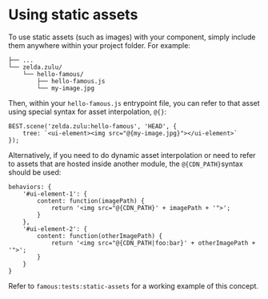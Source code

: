 # Using static assets

To use static assets (such as images) with your component, simply include them anywhere within your project folder. For example:

    ├── ...
    └── zelda.zulu/
        └── hello-famous/
            ├── hello-famous.js
            └── my-image.jpg

Then, within your `hello-famous.js` entrypoint file, you can refer to that asset using special syntax for asset interpolation, `@{}`:

    BEST.scene('zelda.zulu:hello-famous', 'HEAD', {
        tree: `<ui-element><img src="@{my-image.jpg}"></ui-element>`
    });

Alternatively, if you need to do dynamic asset interpolation or need to refer to assets that are hosted inside another module, the `@{CDN_PATH}`syntax should be used:

```
behaviors: {
    '#ui-element-1': {
        content: function(imagePath) {
            return '<img src="@{CDN_PATH}' + imagePath + '">';
        }
    },
    '#ui-element-2': {
        content: function(otherImagePath) {
            return '<img src="@{CDN_PATH|foo:bar}' + otherImagePath + '">';
        }
    }
}

```

Refer to `famous:tests:static-assets` for a working example of this concept.